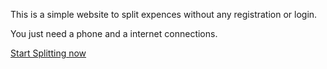 This is a simple website to split expences without any registration or login.

You just need a phone and a internet connections.

[Start Splitting now](https://g0-split.vercel.app/)
